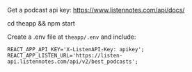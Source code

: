 Get a podcast api key: https://www.listennotes.com/api/docs/

cd theapp && npm start

Create a .env file at `theapp/.env` and include:
```
REACT_APP_API_KEY='X-ListenAPI-Key: apikey';
REACT_APP_LISTEN_URL='https://listen-api.listennotes.com/api/v2/best_podcasts';
```
